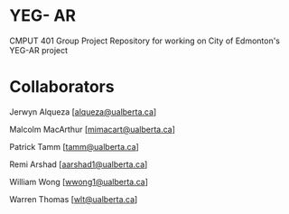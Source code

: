 # YEG- AR
CMPUT 401 Group Project Repository for working on City of Edmonton's YEG-AR project

# Collaborators
Jerwyn Alqueza [alqueza@ualberta.ca]

Malcolm MacArthur [mimacart@ualberta.ca]

Patrick Tamm [tamm@ualberta.ca]

Remi Arshad [aarshad1@ualberta.ca]

William Wong [wwong1@ualberta.ca]

Warren Thomas [wlt@ualberta.ca]
